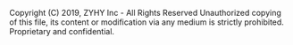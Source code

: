 Copyright (C) 2019, ZYHY Inc - All Rights Reserved Unauthorized copying of this file, its content or modification via any medium is strictly prohibited. Proprietary and confidential.
